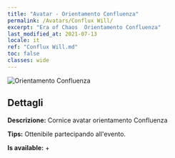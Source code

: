 ```yaml
---
title: "Avatar - Orientamento Confluenza"
permalink: /Avatars/Conflux Will/
excerpt: "Era of Chaos  Orientamento Confluenza"
last_modified_at: 2021-07-13
locale: it
ref: "Conflux Will.md"
toc: false
classes: wide
---
```

 ![Orientamento Confluenza](/images/a/avatarFrame_117.png)

## Dettagli

 **Descrizione:** Cornice avatar orientamento Confluenza 

 **Tips:** Ottenibile partecipando all'evento. 

 **Is available:**  + 

